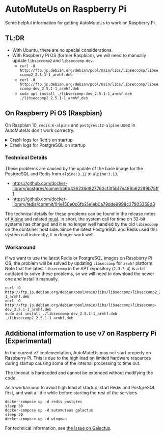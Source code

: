 # AutoMuteUs on Raspberry Pi

Some helpful information for getting AutoMuteUs to work on Raspberry Pi.

## TL;DR

* With Ubuntu, there are no special considerations.
* With Raspberry Pi OS (former Raspbian), we will need to manually update `libseccomp2` and `libseccomp-dev`.
  * `curl -O http://ftp.jp.debian.org/debian/pool/main/libs/libseccomp/libseccomp2_2.5.1-1_armhf.deb`
  * `curl -O http://ftp.jp.debian.org/debian/pool/main/libs/libseccomp/libseccomp-dev_2.5.1-1_armhf.deb`
  * `sudo apt install ./libseccomp-dev_2.5.1-1_armhf.deb ./libseccomp2_2.5.1-1_armhf.deb`

## On Raspberry Pi OS (Raspbian)

On Raspbian 10, `redis:6-alpine` and `postgres:12-alpine` used in AutoMuteUs don't work correctry. 

<details>
<summary>Crash logs for Redis on startup</summary>

```
redis_1  | 1:C 29 May 2071 13:52:08.000 # oO0OoO0OoO0Oo Redis is starting oO0OoO0OoO0Oo
redis_1  | 1:C 29 May 2071 13:52:08.000 # Redis version=6.2.1, bits=32, commit=00000000, modified=0, pid=1, just started
redis_1  | 1:C 29 May 2071 13:52:08.000 # Warning: no config file specified, using the default config. In order to specify a config file use redis-server /path/to/redis.conf
redis_1  | Assertion failed: rc == 0 (monotonic.c: monotonicInit_posix: 149)
redis_1  |
redis_1  |
redis_1  | === REDIS BUG REPORT START: Cut & paste starting from here ===
redis_1  | 1:M 29 May 2071 13:31:52.000 # Redis 6.2.1 crashed by signal: 6, si_code: -6
redis_1  | 1:M 29 May 2071 13:31:52.000 # Killed by PID: 1, UID: 999
redis_1  |
redis_1  | ------ INFO OUTPUT ------
redis_1  | 1:M 29 May 2071 12:47:52.000 # Redis 6.2.1 crashed by signal: 11, si_code: 1
redis_1  | 1:M 29 May 2071 12:47:52.000 # Accessing address: 0x14
redis_1  | 1:M 29 May 2071 12:47:52.000 # Killed by PID: 20, UID: 0
redis_1  |
redis_1  | ------ INFO OUTPUT ------
```
</details>

<details>
<summary>Crash logs for PostgreSQL on startup</summary>

```
postgres_1  | The files belonging to this database system will be owned by user "postgres".
postgres_1  | This user must also own the server process.
postgres_1  |
postgres_1  | The database cluster will be initialized with locale "en_US.utf8".
postgres_1  | The default database encoding has accordingly been set to "UTF8".
postgres_1  | The default text search configuration will be set to "english".
postgres_1  |
postgres_1  | Data page checksums are disabled.
postgres_1  |
postgres_1  | fixing permissions on existing directory /var/lib/postgresql/data ... ok
postgres_1  | creating subdirectories ... ok
postgres_1  | selecting dynamic shared memory implementation ... posix
postgres_1  | selecting default max_connections ... 100
postgres_1  | selecting default shared_buffers ... 128MB
postgres_1  | selecting default time zone ... GMT
postgres_1  | creating configuration files ... ok
postgres_1  | running bootstrap script ... ok
postgres_1  | performing post-bootstrap initialization ... sh: locale: not found
postgres_1  | 1970-05-05 07:14:24.010 GMT [30] WARNING:  no usable system locales were found
postgres_1  | ok
postgres_1  | syncing data to disk ... initdb: warning: enabling "trust" authentication for local connections
postgres_1  | You can change this by editing pg_hba.conf or using the option -A, or
postgres_1  | --auth-local and --auth-host, the next time you run initdb.
postgres_1  | ok
postgres_1  |
postgres_1  |
postgres_1  | Success. You can now start the database server using:
postgres_1  |
postgres_1  |     pg_ctl -D /var/lib/postgresql/data -l logfile start
postgres_1  |
postgres_1  | waiting for server to start....1970-04-25 04:53:36.009 GMT [35] LOG:  starting PostgreSQL 12.6 on arm-unknown-linux-musleabihf, compiled by gcc (Alpine 10.2.1_pre1) 10.2.1 20201203, 32-bit
postgres_1  | 1970-04-25 04:53:36.009 GMT [35] LOG:  listening on Unix socket "/var/run/postgresql/.s.PGSQL.5432"
postgres_1  | .........1970-04-25 04:53:36.009 GMT [35] LOG:  startup process (PID 36) was terminated by signal 11: Segmentation fault
postgres_1  | 1970-04-25 04:53:36.009 GMT [35] LOG:  aborting startup due to startup process failure
postgres_1  | 1970-04-25 04:53:36.009 GMT [35] LOG:  database system is shut down
postgres_1  | pg_ctl: could not start server
postgres_1  | Examine the log output.
postgres_1  |  stopped waiting
```
</details>

### Technical Details

These problems are caused by the update of the base image for the PostgreSQL and Redis from `alpine:3.12` to `alpine:3.13`.

* https://github.com/docker-library/postgres/commit/a6b426236d827763cf3f5b17e489b62289b75ff1
* https://github.com/docker-library/redis/commit/04e150e0c6fb21e1eb0a79dde9998c37903358d3

The technical details for these problems can be found in the release notes of [Alpine](https://wiki.alpinelinux.org/wiki/Release_Notes_for_Alpine_3.13.0#musl_1.2) and related [musl](https://musl.libc.org/time64.html). In short, the system call for time on 32-bit systems has changed and it is no longer well handled by the old `libseccomp` on the container host side. Since the latest PostgreSQL and Redis used this system call indirectly, it no longer work well.

### Workaround

If we want to use the latest Redis or PostgreSQL images on Raspberry Pi OS, the problem will be solved by updating `libseccomp` for `armhf` platform. Note that the latest `libseccomp` in the APT repository (`2.3.3-4`) is a bit outdated to solve these problems, so we will need to download the newer one and install it manually.

```
curl -O http://ftp.jp.debian.org/debian/pool/main/libs/libseccomp/libseccomp2_2.5.1-1_armhf.deb
curl -O http://ftp.jp.debian.org/debian/pool/main/libs/libseccomp/libseccomp-dev_2.5.1-1_armhf.deb
sudo apt install ./libseccomp-dev_2.5.1-1_armhf.deb ./libseccomp2_2.5.1-1_armhf.deb
```

## Additional information to use v7 on Raspberry Pi (Experimental)

In the current v7 implementation, AutoMuteUs may not start properly on Raspberry Pi. This is due to the high load on limited hardware resources during startup causing some of the internal processing to time out.

The timeout is hardcoded and cannot be extended without modifying the code.

As a workaround to avoid high load at startup, start Redis and PostgreSQL first, and wait a little while before starting the rest of the services.

```
docker-compose up -d redis postgres
sleep 30
docker-compose up -d automuteus galactus
sleep 30
docker-compose up -d wingman
```

For technical information, see [the issue on Galactus](https://github.com/automuteus/galactus/issues/12).
